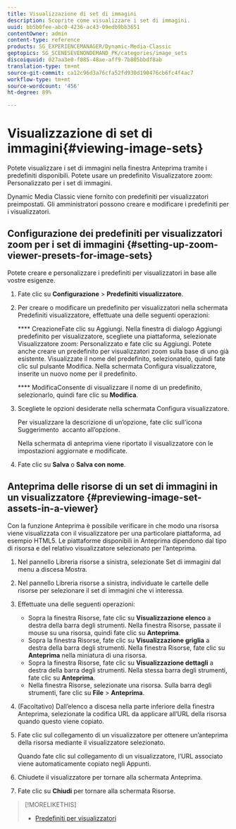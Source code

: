 ```yaml
---
title: Visualizzazione di set di immagini
description: Scoprite come visualizzare i set di immagini.
uuid: bb5b0fee-abc0-4236-ac43-09edb9bb3651
contentOwner: admin
content-type: reference
products: SG_EXPERIENCEMANAGER/Dynamic-Media-Classic
geptopics: SG_SCENESEVENONDEMAND_PK/categories/image_sets
discoiquuid: 027aa3e0-f085-48ae-aff9-7b805bbdf8ab
translation-type: tm+mt
source-git-commit: ca12c96d3a76cfa52fd930d190476cb6fc4f4ac7
workflow-type: tm+mt
source-wordcount: '456'
ht-degree: 89%

---
```



# Visualizzazione di set di immagini{#viewing-image-sets}

Potete visualizzare i set di immagini nella finestra Anteprima tramite i predefiniti disponibili. Potete usare un predefinito Visualizzatore zoom: Personalizzato per i set di immagini.

Dynamic Media Classic viene fornito con predefiniti per visualizzatori preimpostati. Gli amministratori possono creare e modificare i predefiniti per i visualizzatori.

## Configurazione dei predefiniti per visualizzatori zoom per i set di immagini {#setting-up-zoom-viewer-presets-for-image-sets}

Potete creare e personalizzare i predefiniti per visualizzatori in base alle vostre esigenze.

1. Fate clic su **Configurazione** > **Predefiniti visualizzatore**.
1. Per creare o modificare un predefinito per visualizzatori nella schermata Predefiniti visualizzatore, effettuate una delle seguenti operazioni:

   **** CreazioneFate clic su Aggiungi. Nella finestra di dialogo Aggiungi predefinito per visualizzatore, scegliete una piattaforma, selezionate Visualizzatore zoom: Personalizzato e fate clic su Aggiungi. Potete anche creare un predefinito per visualizzatori zoom sulla base di uno già esistente. Visualizzate il nome del predefinito, selezionatelo, quindi fate clic sul pulsante Modifica. Nella schermata Configura visualizzatore, inserite un nuovo nome per il predefinito.

   **** ModificaConsente di visualizzare il nome di un predefinito, selezionarlo, quindi fare clic su  **Modifica**.

1. Scegliete le opzioni desiderate nella schermata Configura visualizzatore.

   Per visualizzare la descrizione di un’opzione, fate clic sull’icona Suggerimento  accanto all’opzione.

   Nella schermata di anteprima viene riportato il visualizzatore con le impostazioni aggiornate e modificate.

1. Fate clic su **Salva** o **Salva con nome**.

## Anteprima delle risorse di un set di immagini in un visualizzatore {#previewing-image-set-assets-in-a-viewer}

Con la funzione Anteprima è possibile verificare in che modo una risorsa viene visualizzata con il visualizzatore per una particolare piattaforma, ad esempio HTML5. Le piattaforme disponibili in Anteprima dipendono dal tipo di risorsa e del relativo visualizzatore selezionato per l’anteprima.

1. Nel pannello Libreria risorse a sinistra, selezionate Set di immagini dal menu a discesa Mostra.
1. Nel pannello Libreria risorse a sinistra, individuate le cartelle delle risorse per selezionare il set di immagini che vi interessa.
1. Effettuate una delle seguenti operazioni:

   * Sopra la finestra Risorse, fate clic su **Visualizzazione elenco** a destra della barra degli strumenti. Nella finestra Risorse, passate il mouse su una risorsa, quindi fate clic su **Anteprima**.
   * Sopra la finestra Risorse, fate clic su **Visualizzazione griglia** a destra della barra degli strumenti. Nella finestra Risorse, fate clic su **Anteprima** nella miniatura di una risorsa.
   * Sopra la finestra Risorse, fate clic su **Visualizzazione dettagli** a destra della barra degli strumenti. Nella stessa barra degli strumenti, fate clic su **Anteprima**.
   * Nella finestra Risorse, selezionate una risorsa. Sulla barra degli strumenti, fare clic su **File** > **Anteprima**.

1. (Facoltativo) Dall’elenco a discesa nella parte inferiore della finestra Anteprima, selezionate la codifica URL da applicare all’URL della risorsa quando questo viene copiato.
1. Fate clic sul collegamento di un visualizzatore per ottenere un’anteprima della risorsa mediante il visualizzatore selezionato.

   Quando fate clic sul collegamento di un visualizzatore, l’URL associato viene automaticamente copiato negli Appunti.

1. Chiudete il visualizzatore per tornare alla schermata Anteprima.
1. Fate clic su **Chiudi** per tornare alla schermata Risorse.

>[!MORELIKETHIS]
>
>* [Predefiniti per visualizzatori](application-setup.md#viewer_presets)

